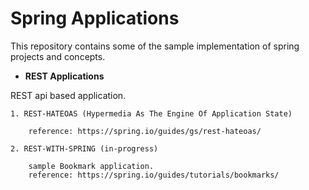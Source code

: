 # Spring Applications

This repository contains some of the sample implementation of spring projects and concepts.

* <b>REST Applications</b>

REST api based application.

	1. REST-HATEOAS (Hypermedia As The Engine Of Application State)
	
		reference: https://spring.io/guides/gs/rest-hateoas/
		
	2. REST-WITH-SPRING (in-progress)
	
		sample Bookmark application.
		reference: https://spring.io/guides/tutorials/bookmarks/
	
		